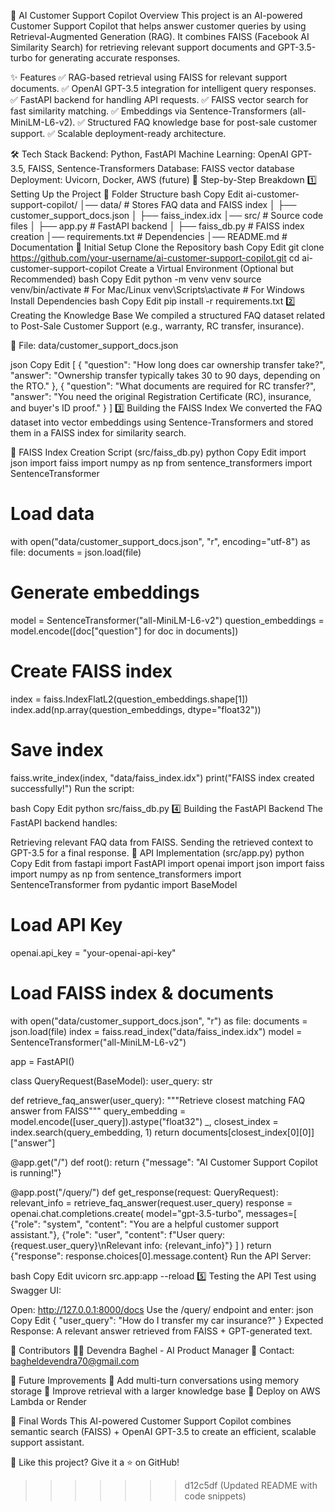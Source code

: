 
🚀 AI Customer Support Copilot
Overview
This project is an AI-powered Customer Support Copilot that helps answer customer queries by using Retrieval-Augmented Generation (RAG). It combines FAISS (Facebook AI Similarity Search) for retrieving relevant support documents and GPT-3.5-turbo for generating accurate responses.

✨ Features
✅ RAG-based retrieval using FAISS for relevant support documents.
✅ OpenAI GPT-3.5 integration for intelligent query responses.
✅ FastAPI backend for handling API requests.
✅ FAISS vector search for fast similarity matching.
✅ Embeddings via Sentence-Transformers (all-MiniLM-L6-v2).
✅ Structured FAQ knowledge base for post-sale customer support.
✅ Scalable deployment-ready architecture.

🛠 Tech Stack
Backend: Python, FastAPI
Machine Learning: OpenAI GPT-3.5, FAISS, Sentence-Transformers
Database: FAISS vector database
Deployment: Uvicorn, Docker, AWS (future)
🔨 Step-by-Step Breakdown
1️⃣ Setting Up the Project
📌 Folder Structure
bash
Copy
Edit
ai-customer-support-copilot/
│── data/                     # Stores FAQ data and FAISS index
│   ├── customer_support_docs.json
│   ├── faiss_index.idx
│── src/                      # Source code files
│   ├── app.py                # FastAPI backend
│   ├── faiss_db.py           # FAISS index creation
│── requirements.txt          # Dependencies
│── README.md                 # Documentation
📌 Initial Setup
Clone the Repository
bash
Copy
Edit
git clone https://github.com/your-username/ai-customer-support-copilot.git
cd ai-customer-support-copilot
Create a Virtual Environment (Optional but Recommended)
bash
Copy
Edit
python -m venv venv
source venv/bin/activate  # For Mac/Linux
venv\Scripts\activate     # For Windows
Install Dependencies
bash
Copy
Edit
pip install -r requirements.txt
2️⃣ Creating the Knowledge Base
We compiled a structured FAQ dataset related to Post-Sale Customer Support (e.g., warranty, RC transfer, insurance).

📌 File: data/customer_support_docs.json

json
Copy
Edit
[
    {
        "question": "How long does car ownership transfer take?",
        "answer": "Ownership transfer typically takes 30 to 90 days, depending on the RTO."
    },
    {
        "question": "What documents are required for RC transfer?",
        "answer": "You need the original Registration Certificate (RC), insurance, and buyer's ID proof."
    }
]
3️⃣ Building the FAISS Index
We converted the FAQ dataset into vector embeddings using Sentence-Transformers and stored them in a FAISS index for similarity search.

📌 FAISS Index Creation Script (src/faiss_db.py)
python
Copy
Edit
import json
import faiss
import numpy as np
from sentence_transformers import SentenceTransformer

# Load data
with open("data/customer_support_docs.json", "r", encoding="utf-8") as file:
    documents = json.load(file)

# Generate embeddings
model = SentenceTransformer("all-MiniLM-L6-v2")
question_embeddings = model.encode([doc["question"] for doc in documents])

# Create FAISS index
index = faiss.IndexFlatL2(question_embeddings.shape[1])
index.add(np.array(question_embeddings, dtype="float32"))

# Save index
faiss.write_index(index, "data/faiss_index.idx")
print("FAISS index created successfully!")
Run the script:

bash
Copy
Edit
python src/faiss_db.py
4️⃣ Building the FastAPI Backend
The FastAPI backend handles:

Retrieving relevant FAQ data from FAISS.
Sending the retrieved context to GPT-3.5 for a final response.
📌 API Implementation (src/app.py)
python
Copy
Edit
from fastapi import FastAPI
import openai
import json
import faiss
import numpy as np
from sentence_transformers import SentenceTransformer
from pydantic import BaseModel

# Load API Key
openai.api_key = "your-openai-api-key"

# Load FAISS index & documents
with open("data/customer_support_docs.json", "r") as file:
    documents = json.load(file)
index = faiss.read_index("data/faiss_index.idx")
model = SentenceTransformer("all-MiniLM-L6-v2")

app = FastAPI()

class QueryRequest(BaseModel):
    user_query: str

def retrieve_faq_answer(user_query):
    """Retrieve closest matching FAQ answer from FAISS"""
    query_embedding = model.encode([user_query]).astype("float32")
    _, closest_index = index.search(query_embedding, 1)
    return documents[closest_index[0][0]]["answer"]

@app.get("/")
def root():
    return {"message": "AI Customer Support Copilot is running!"}

@app.post("/query/")
def get_response(request: QueryRequest):
    relevant_info = retrieve_faq_answer(request.user_query)
    response = openai.chat.completions.create(
        model="gpt-3.5-turbo",
        messages=[
            {"role": "system", "content": "You are a helpful customer support assistant."},
            {"role": "user", "content": f"User query: {request.user_query}\nRelevant info: {relevant_info}"}
        ]
    )
    return {"response": response.choices[0].message.content}
Run the API Server:

bash
Copy
Edit
uvicorn src.app:app --reload
5️⃣ Testing the API
Test using Swagger UI:

Open: http://127.0.0.1:8000/docs
Use the /query/ endpoint and enter:
json
Copy
Edit
{ "user_query": "How do I transfer my car insurance?" }
Expected Response: A relevant answer retrieved from FAISS + GPT-generated text.


📌 Contributors
👨‍💻 Devendra Baghel - AI Product Manager
📧 Contact: bagheldevendra70@gmail.com

📌 Future Improvements
🚀 Add multi-turn conversations using memory storage
🚀 Improve retrieval with a larger knowledge base
🚀 Deploy on AWS Lambda or Render

🚀 Final Words
This AI-powered Customer Support Copilot combines semantic search (FAISS) + OpenAI GPT-3.5 to create an efficient, scalable support assistant.

🔹 Like this project? Give it a ⭐ on GitHub!
>>>>>>> d12c5df (Updated README with code snippets)
